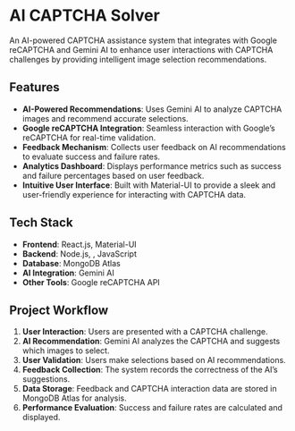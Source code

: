 # AI CAPTCHA Solver

An AI-powered CAPTCHA assistance system that integrates with Google reCAPTCHA and Gemini AI to enhance user interactions with CAPTCHA challenges by providing intelligent image selection recommendations.

## Features

- **AI-Powered Recommendations**: Uses Gemini AI to analyze CAPTCHA images and recommend accurate selections.
- **Google reCAPTCHA Integration**: Seamless interaction with Google’s reCAPTCHA for real-time validation.
- **Feedback Mechanism**: Collects user feedback on AI recommendations to evaluate success and failure rates.
- **Analytics Dashboard**: Displays performance metrics such as success and failure percentages based on user feedback.
- **Intuitive User Interface**: Built with Material-UI to provide a sleek and user-friendly experience for interacting with CAPTCHA data.

## Tech Stack

- **Frontend**: React.js, Material-UI
- **Backend**: Node.js, , JavaScript
- **Database**: MongoDB Atlas
- **AI Integration**: Gemini AI
- **Other Tools**: Google reCAPTCHA API

## Project Workflow

1. **User Interaction**: Users are presented with a CAPTCHA challenge.
2. **AI Recommendation**: Gemini AI analyzes the CAPTCHA and suggests which images to select.
3. **User Validation**: Users make selections based on AI recommendations.
4. **Feedback Collection**: The system records the correctness of the AI’s suggestions.
5. **Data Storage**: Feedback and CAPTCHA interaction data are stored in MongoDB Atlas for analysis.
6. **Performance Evaluation**: Success and failure rates are calculated and displayed.
